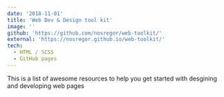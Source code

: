 ```yaml
---
date: '2018-11-01'
title: 'Web Dev & Design tool kit'
image: ''
github: 'https://github.com/nosregor/web-toolkit/'
external: 'https://nosregor.github.io/web-toolkit/'
tech:
  - HTML / SCSS
  - GitHub pages
---
```


This is a list of awesome resources to help you get started with desgining and developing web pages
